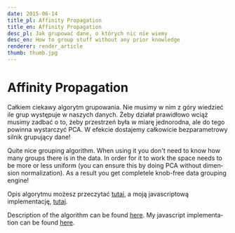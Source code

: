 ```yaml
---
date: 2015-06-14
title_pl: Affinity Propagation
title_en: Affinity Propagation
desc_pl: Jak grupować dane, o których nic nie wiemy
desc_en: How to group stuff without any prior knowledge
renderer: render_article
thumb: thumb.jpg
---
```


<h1 class=compact>Affinity Propagation</h1>

<p lang=pl>Całkiem ciekawy algorytm grupowania. Nie musimy w nim z góry wiedzieć ile grup występuje w naszych danych. Żeby działał prawidłowo wciąż musimy zadbać o to, żeby przestrzeń była w miarę jednorodna, ale do tego powinna wystarczyć PCA. W efekcie dostajemy całkowicie bezparametrowy silnik grupujący dane!

<p lang=en>Quite nice grouping algorithm. When using it you don't need to know how many groups there is in the data. In order for it to work the space needs to be more or less uniform (you can ensure this by doing PCA without dimension normalization). As a result you get completele knob-free data grouping engine!
  
<p lang=pl>Opis algorytmu możesz przeczytać <a href="http://www.psi.toronto.edu/affinitypropagation/FreyDueckScience07.pdf">tutaj</a>, a moją javascriptową implementację, <a href=script.js>tutaj</a>.
  
<p lang=en>Description of the algorithm can be found <a href="http://www.psi.toronto.edu/affinitypropagation/FreyDueckScience07.pdf">here</a>. My javascript implementation can be found <a href=script.js>here</a>.</p>

<canvas style="background:#eee; width:100%; height:20em" id=fg></canvas>
<script src="script.js"></script>
